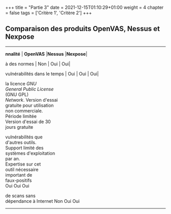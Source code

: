 +++
title = "Partie 3"
date = 2021-12-15T01:10:29+01:00
weight = 4
chapter = false
tags = ['Critère 1', 'Critère 2']
+++


## Comparaison des produits OpenVAS, Nessus et Nexpose


  ---------------------------- ------------- ------------ -------------
                                                          
  **nnalité**      |             **OpenVAS**   |**Nessus**   |**Nexpose**|
                                                          
  à des normes                |      Non    |      Oui        |   Oui|
                                                          
  vulnérabilités dans  le temps  |                        Oui      |    Oui       |    Oui|
                                                          
  la licence *GNU*                                        
  *General Public License*                                
  (GNU GPL)                                               
  *Network*. Version d'essai                              
  gratuite pour utilisation                               
  non commerciale.                                        
  Période limitée                                         
  Version d'essai de 30                                   
  jours gratuite                                          
                                                          
  vulnérabilités que                                      
  d'autres outils.                                        
  Support limité des                                      
  systèmes d'exploitation                                 
  par an.                                                 
  Expertise sur cet                                       
  outil nécessaire                                        
  important de                                            
  faux-positifs                                           
                                    Oui          Oui           Oui
                                                          
  de scans sans                                           
  dépendance à Internet             Non          Oui           Oui
  ---------------------------- ------------- ------------ -------------

